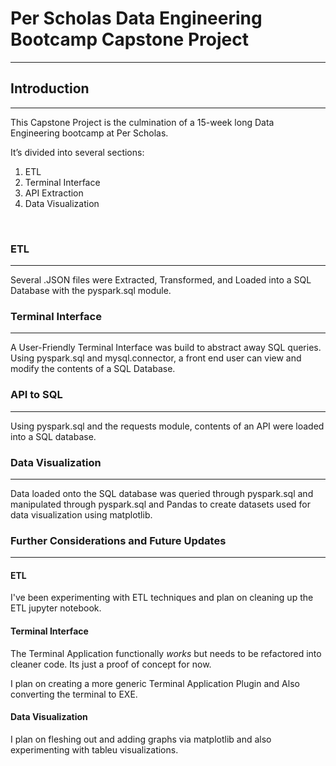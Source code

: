 # Per Scholas Data Engineering Bootcamp Capstone Project
---



## Introduction
---
This Capstone Project is the culmination of a 15-week long Data Engineering bootcamp at Per Scholas.


It’s divided into several sections:
1.	ETL
2.	Terminal Interface
3.	API Extraction
4.	Data Visualization

<br>

### ETL
---
Several .JSON files were Extracted, Transformed, and Loaded into a SQL Database with the pyspark.sql module.


### Terminal Interface
---
A User-Friendly Terminal Interface was build to abstract away SQL queries. 
Using pyspark.sql and mysql.connector, a front end user can view and modify the contents of a SQL Database.


### API to SQL
---
Using pyspark.sql and the requests module, contents of an API were loaded into a SQL database. 


### Data Visualization
---
Data loaded onto the SQL database was queried through pyspark.sql and manipulated through pyspark.sql and Pandas to create datasets used for data visualization using matplotlib. 



### Further Considerations and Future Updates
---

#### ETL 
I've been experimenting with ETL techniques and plan on cleaning up the ETL jupyter notebook.
<br>

#### Terminal Interface
The Terminal Application functionally *works* but needs to be refactored into cleaner code. Its just a proof of concept for now.

I plan on creating a more generic Terminal Application Plugin and Also converting the terminal to EXE. 
<br>

#### Data Visualization
I plan on fleshing out and adding graphs via matplotlib and also experimenting with tableu visualizations.
